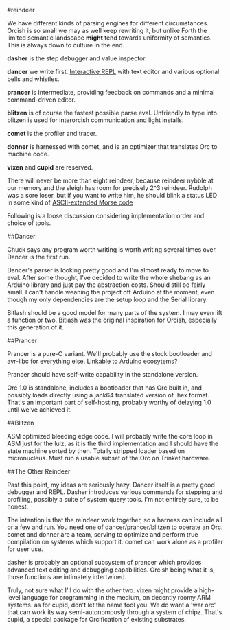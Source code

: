 #reindeer

We have different kinds of parsing engines for different circumstances. Orcish is so small we may as well keep rewriting it, but unlike Forth the limited semantic landscape **might** tend towards uniformity of semantics. This is always down to culture in the end. 

**dasher** is the step debugger and value inspector. 

**dancer** we write first. [Interactive REPL](dancer.md) with text editor and various optional bells and whistles.

**prancer** is intermediate, providing feedback on commands and a minimal command-driven editor.

**blitzen** is of course the fastest possible parse eval. Unfriendly to type into. blitzen is used for interorcish communication and light installs.  

**comet** is the profiler and tracer. 

**donner** is harnessed with comet, and is an optimizer that translates Orc to machine code. 

**vixen** and **cupid** are reserved. 

There will never be more than eight reindeer, because reindeer nybble at our memory and the sleigh has room for precisely 2^3 reindeer. Rudolph was a sore loser, but if you want to write him, he should blink a status LED in some kind of [ASCII-extended Morse code](http://ascii-table.com/morse-code.php)

Following is a loose discussion considering implementation order and choice of tools.

##Dancer

Chuck says any program worth writing is worth writing several times over. Dancer is the first run.

Dancer's parser is looking pretty good and I'm almost ready to move to eval. After some thought, I've decided to write the whole shebang as an Arduino library and just pay the abstraction costs. Should still be fairly small. I can't handle weaning the project off Arduino at the moment, even though my only dependencies are the setup loop and the Serial library. 

Bitlash should be a good model for many parts of the system. I may even lift a function or two. Bitlash was the original inspiration for Orcish, especially this generation of it. 

##Prancer

Prancer is a pure-C variant. We'll probably use the stock bootloader and avr-libc for everything else. Linkable to Arduino ecosytems? 

Prancer should have self-write capability in the standalone version. 

Orc 1.0 is standalone, includes a bootloader that has Orc built in, and possibly loads directly using a jank64 translated version of .hex format. That's an important part of self-hosting, probably worthy of delaying 1.0 until we've achieved it. 

##Blitzen

ASM optimized bleeding edge code. I will probably write the core loop in ASM just for the lulz, as it is the third implementation and I should have the state machine sorted by then. Totally stripped loader based on micronucleus. Must run a usable subset of the Orc on Trinket hardware. 


##The Other Reindeer

Past this point, my ideas are seriously hazy. Dancer itself is a pretty good debugger and REPL. Dasher introduces various commands for stepping and profiling, possibly a suite of system query tools. I'm not entirely sure, to be honest.

The intention is that the reindeer work together, so a harness can include all or a few and run. You need one of dancer/prancer/blitzen to operate an Orc. comet and donner are a team, serving to optimize and perform true compilation on systems which support it. comet can work alone as a profiler for user use.

dasher is probably an optional subsystem of prancer which provides advanced text editing and debugging capabilities. Orcish being what it is, those functions are intimately intertwined.  

Truly, not sure what I'll do with the other two. vixen might provide a high-level language for programming in the medium, on decently roomy ARM systems. as for cupid, don't let the name fool you. We do want a 'war orc' that can work its way semi-autonomously through a system of chipz. That's cupid, a special package for Orcification of existing substrates. 